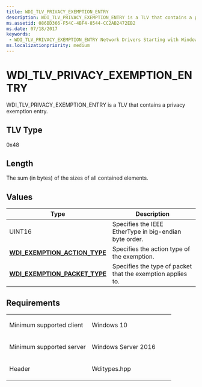 ```yaml
---
title: WDI_TLV_PRIVACY_EXEMPTION_ENTRY
description: WDI_TLV_PRIVACY_EXEMPTION_ENTRY is a TLV that contains a privacy exemption entry.
ms.assetid: 086BD366-F54C-4BF4-8544-CC2AB2472EB2
ms.date: 07/18/2017
keywords:
 - WDI_TLV_PRIVACY_EXEMPTION_ENTRY Network Drivers Starting with Windows Vista
ms.localizationpriority: medium
---
```


# WDI\_TLV\_PRIVACY\_EXEMPTION\_ENTRY


WDI\_TLV\_PRIVACY\_EXEMPTION\_ENTRY is a TLV that contains a privacy exemption entry.

## TLV Type


0x48

## Length


The sum (in bytes) of the sizes of all contained elements.

## Values


| Type                                                                   | Description                                                 |
|------------------------------------------------------------------------|-------------------------------------------------------------|
| UINT16                                                                 | Specifies the IEEE EtherType in big-endian byte order.      |
| [**WDI\_EXEMPTION\_ACTION\_TYPE**](https://msdn.microsoft.com/library/windows/hardware/dn897820) | Specifies the action type of the exemption.                 |
| [**WDI\_EXEMPTION\_PACKET\_TYPE**](https://msdn.microsoft.com/library/windows/hardware/dn897823) | Specifies the type of packet that the exemption applies to. |

 

Requirements
------------

<table>
<colgroup>
<col width="50%" />
<col width="50%" />
</colgroup>
<tbody>
<tr class="odd">
<td><p>Minimum supported client</p></td>
<td><p>Windows 10</p></td>
</tr>
<tr class="even">
<td><p>Minimum supported server</p></td>
<td><p>Windows Server 2016</p></td>
</tr>
<tr class="odd">
<td><p>Header</p></td>
<td>Wditypes.hpp</td>
</tr>
</tbody>
</table>

 

 




